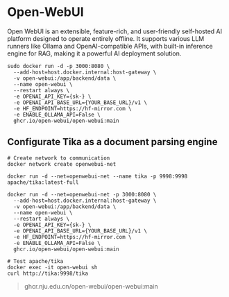 # Open-WebUI

Open WebUI is an extensible, feature-rich, and user-friendly self-hosted AI platform designed to operate entirely offline. It supports various LLM runners like Ollama and OpenAI-compatible APIs, with built-in inference engine for RAG, making it a powerful AI deployment solution.

```shell
sudo docker run -d -p 3000:8080 \
  --add-host=host.docker.internal:host-gateway \
  -v open-webui:/app/backend/data \
  --name open-webui \
  --restart always \
  -e OPENAI_API_KEY={sk-} \
  -e OPENAI_API_BASE_URL={YOUR_BASE_URL}/v1 \
  -e HF_ENDPOINT=https://hf-mirror.com \
  -e ENABLE_OLLAMA_API=False \
  ghcr.io/open-webui/open-webui:main
```

## Configurate Tika as a document parsing engine

```shell
# Create network to communication
docker network create openwebui-net

docker run -d --net=openwebui-net --name tika -p 9998:9998 apache/tika:latest-full

docker run -d --net=openwebui-net -p 3000:8080 \
  --add-host=host.docker.internal:host-gateway \
  -v open-webui:/app/backend/data \
  --name open-webui \
  --restart always \
  -e OPENAI_API_KEY={sk-} \
  -e OPENAI_API_BASE_URL={YOUR_BASE_URL}/v1 \
  -e HF_ENDPOINT=https://hf-mirror.com \
  -e ENABLE_OLLAMA_API=False \
  ghcr.io/open-webui/open-webui:main

# Test apache/tika
docker exec -it open-webui sh
curl http://tika:9998/tika
```

> ghcr.nju.edu.cn/open-webui/open-webui:main